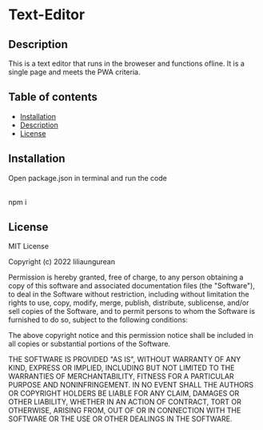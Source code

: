 # Text-Editor

## Description

This is a text editor that runs in the broweser and functions ofline. It is a single page and meets the PWA criteria. 

## Table of contents

- [Installation](#installation)
- [Description](#Description)
- [License](#license)

## Installation

Open package.json in terminal and run the code 

<br>
    npm i

## License

MIT License

Copyright (c) 2022 liliaungurean

Permission is hereby granted, free of charge, to any person obtaining a copy of this software and associated documentation files (the "Software"), to deal in the Software without restriction, including without limitation the rights to use, copy, modify, merge, publish, distribute, sublicense, and/or sell copies of the Software, and to permit persons to whom the Software is furnished to do so, subject to the following conditions:

The above copyright notice and this permission notice shall be included in all copies or substantial portions of the Software.

THE SOFTWARE IS PROVIDED "AS IS", WITHOUT WARRANTY OF ANY KIND, EXPRESS OR IMPLIED, INCLUDING BUT NOT LIMITED TO THE WARRANTIES OF MERCHANTABILITY, FITNESS FOR A PARTICULAR PURPOSE AND NONINFRINGEMENT. IN NO EVENT SHALL THE AUTHORS OR COPYRIGHT HOLDERS BE LIABLE FOR ANY CLAIM, DAMAGES OR OTHER LIABILITY, WHETHER IN AN ACTION OF CONTRACT, TORT OR OTHERWISE, ARISING FROM, OUT OF OR IN CONNECTION WITH THE SOFTWARE OR THE USE OR OTHER DEALINGS IN THE SOFTWARE.
